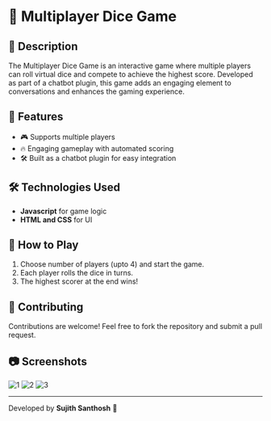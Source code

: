 # 🎲 Multiplayer Dice Game

## 📌 Description
The Multiplayer Dice Game is an interactive game where multiple players can roll virtual dice and compete to achieve the highest score. Developed as part of a chatbot plugin, this game adds an engaging element to conversations and enhances the gaming experience.

## 🚀 Features
- 🎮 Supports multiple players
- 🔥 Engaging gameplay with automated scoring
- 🛠️ Built as a chatbot plugin for easy integration

## 🛠️ Technologies Used
- **Javascript** for game logic 
- **HTML and CSS** for UI  

## 🎲 How to Play
1. Choose number of players (upto 4) and start the game.
2. Each player rolls the dice in turns.
3. The highest scorer at the end wins!

## 🤝 Contributing
Contributions are welcome! Feel free to fork the repository and submit a pull request.

## 📷 Screenshots
![1](https://github.com/user-attachments/assets/a7e1d0f9-7cd2-461a-8867-97d64fb6f05a)
![2](https://github.com/user-attachments/assets/18125fd4-5c0d-48c7-ab48-7b5bb197fb8a)
![3](https://github.com/user-attachments/assets/b5b68c56-35d7-4c47-a83a-3bc7854400b8)


---
Developed by **Sujith Santhosh** 🚀

